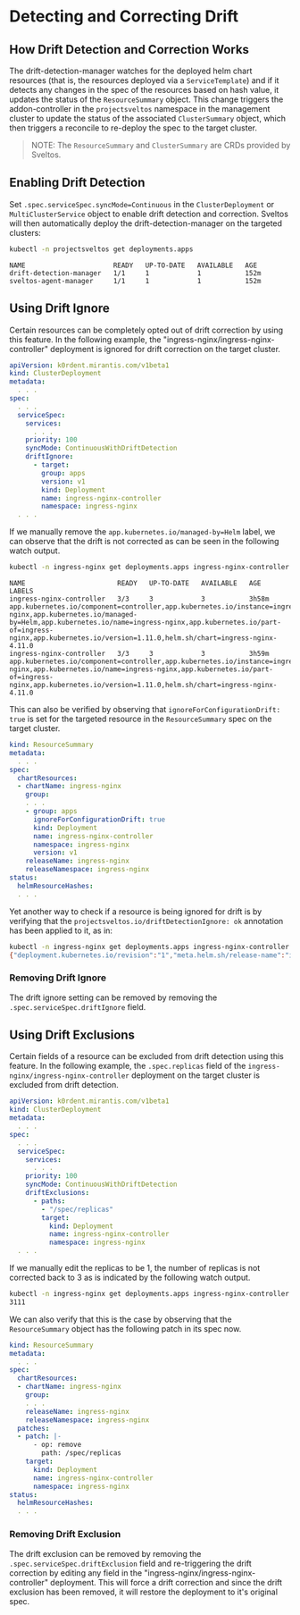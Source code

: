 # Detecting and Correcting Drift

## How Drift Detection and Correction Works

The drift-detection-manager watches for the deployed helm chart resources (that is, the resources deployed via a `ServiceTemplate`) and if it detects any changes 
in the spec of the resources based on hash value, it updates the status of the `ResourceSummary` object. This change triggers the addon-controller in the `projectsveltos` namespace in the management cluster to update the status of the associated `ClusterSummary` object, which then triggers a reconcile to 
re-deploy the spec to the target cluster.

> NOTE: 
> The `ResourceSummary` and `ClusterSummary` are CRDs provided by Sveltos.

## Enabling Drift Detection

Set `.spec.serviceSpec.syncMode=Continuous` in the `ClusterDeployment` or `MultiClusterService` object to enable drift detection and correction. Sveltos will then automatically deploy the drift-detection-manager on the targeted clusters:

```sh
kubectl -n projectsveltos get deployments.apps 
```
```console
NAME                      READY   UP-TO-DATE   AVAILABLE   AGE
drift-detection-manager   1/1     1            1           152m
sveltos-agent-manager     1/1     1            1           152m
```

## Using Drift Ignore

Certain resources can be completely opted out of drift correction by using this feature.
In the following example, the "ingress-nginx/ingress-nginx-controller" deployment is ignored for drift correction on the target cluster.

```yaml
apiVersion: k0rdent.mirantis.com/v1beta1
kind: ClusterDeployment
metadata:
  . . .
spec:
  . . .
  serviceSpec:
    services:
      . . .
    priority: 100
    syncMode: ContinuousWithDriftDetection
    driftIgnore:
      - target:
        group: apps
        version: v1
        kind: Deployment
        name: ingress-nginx-controller
        namespace: ingress-nginx
  . . .
```

If we manually remove the `app.kubernetes.io/managed-by=Helm` label, we can observe that the drift is not corrected as can be seen in the following watch output.

```sh
kubectl -n ingress-nginx get deployments.apps ingress-nginx-controller --show-labels -w
```
```console
NAME                       READY   UP-TO-DATE   AVAILABLE   AGE     LABELS
ingress-nginx-controller   3/3     3            3           3h58m   app.kubernetes.io/component=controller,app.kubernetes.io/instance=ingress-nginx,app.kubernetes.io/managed-by=Helm,app.kubernetes.io/name=ingress-nginx,app.kubernetes.io/part-of=ingress-nginx,app.kubernetes.io/version=1.11.0,helm.sh/chart=ingress-nginx-4.11.0
ingress-nginx-controller   3/3     3            3           3h59m   app.kubernetes.io/component=controller,app.kubernetes.io/instance=ingress-nginx,app.kubernetes.io/name=ingress-nginx,app.kubernetes.io/part-of=ingress-nginx,app.kubernetes.io/version=1.11.0,helm.sh/chart=ingress-nginx-4.11.0
```

This can also be verified by observing that `ignoreForConfigurationDrift: true` is set for the targeted resource in the `ResourceSummary` spec on the target cluster.

```yaml
kind: ResourceSummary
metadata:
  . . .
spec:
  chartResources:
  - chartName: ingress-nginx
    group:
    . . .
    - group: apps
      ignoreForConfigurationDrift: true
      kind: Deployment
      name: ingress-nginx-controller
      namespace: ingress-nginx
      version: v1
    releaseName: ingress-nginx
    releaseNamespace: ingress-nginx
status:
  helmResourceHashes:
  . . .
```

Yet another way to check if a resource is being ignored for drift is by verifying that the `projectsveltos.io/driftDetectionIgnore: ok` annotation has been applied to it, as in:

```sh
kubectl -n ingress-nginx get deployments.apps ingress-nginx-controller -o=jsonpath='{.metadata.annotations}'
{"deployment.kubernetes.io/revision":"1","meta.helm.sh/release-name":"ingress-nginx","meta.helm.sh/release-namespace":"ingress-nginx","projectsveltos.io/driftDetectionIgnore":"ok"}%
```

### Removing Drift Ignore

The drift ignore setting can be removed by removing the `.spec.serviceSpec.driftIgnore` field.

## Using Drift Exclusions

Certain fields of a resource can be excluded from drift detection using this feature.
In the following example, the `.spec.replicas` field of the `ingress-nginx/ingress-nginx-controller` deployment on the target cluster is excluded from drift detection.

```yaml
apiVersion: k0rdent.mirantis.com/v1beta1
kind: ClusterDeployment
metadata:
  . . .
spec:
  . . .
  serviceSpec:
    services:
      . . .
    priority: 100
    syncMode: ContinuousWithDriftDetection
    driftExclusions:
      - paths:
        - "/spec/replicas"
        target:
          kind: Deployment
          name: ingress-nginx-controller
          namespace: ingress-nginx
  . . .
```

If we manually edit the replicas to be 1, the number of replicas is not corrected back to 3 as is indicated by the following watch output.

```sh
kubectl -n ingress-nginx get deployments.apps ingress-nginx-controller -o=jsonpath='{.spec.replicas}' -w
3111
```

We can also verify that this is the case by observing that the `ResourceSummary` object has the following patch in its spec now.

```yaml
kind: ResourceSummary
metadata:
  . . .
spec:
  chartResources:
  - chartName: ingress-nginx
    group:
    . . .
    releaseName: ingress-nginx
    releaseNamespace: ingress-nginx
  patches:
  - patch: |-
      - op: remove
        path: /spec/replicas
    target:
      kind: Deployment
      name: ingress-nginx-controller
      namespace: ingress-nginx
status:
  helmResourceHashes:
  . . .
```

### Removing Drift Exclusion

The drift exclusion can be removed by removing the `.spec.serviceSpec.driftExclusion` field and re-triggering the drift correction by editing any field in the "ingress-nginx/ingress-nginx-controller" deployment. This will force a drift correction and since the drift exclusion has been removed, it will restore the deployment to it's original spec.